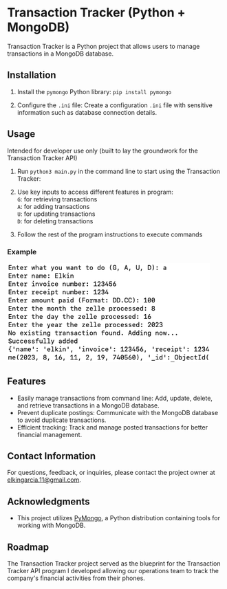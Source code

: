 # Transaction Tracker (Python + MongoDB)

Transaction Tracker is a Python project that allows users to manage transactions in a MongoDB database. 

## Installation

1. Install the `pymongo` Python library: 
`pip install pymongo`

2. Configure the `.ini` file:
Create a configuration `.ini` file with sensitive information such as database connection details.

## Usage

Intended for developer use only (built to lay the groundwork for the Transaction Tracker API)

1. Run `python3 main.py` in the command line to start using the Transaction Tracker:

2. Use key inputs to access different features in program:  
 `G`: for retrieving transactions  
 `A`: for adding transactions  
 `U`: for updating transactions  
 `D`: for deleting transactions  

3. Follow the rest of the program instructions to execute commands

### Example
![Alt Text](./image.png)

## Features

- Easily manage transactions from command line: Add, update, delete, and retrieve transactions in a MongoDB database.
- Prevent duplicate postings: Communicate with the MongoDB database to avoid duplicate transactions.
- Efficient tracking: Track and manage posted transactions for better financial management.

## Contact Information

For questions, feedback, or inquiries, please contact the project owner at [elkingarcia.11@gmail.com](mailto:elkingarcia.11@gmail.com).

## Acknowledgments

- This project utilizes [PyMongo](https://pymongo.readthedocs.io/), a Python distribution containing tools for working with MongoDB.

## Roadmap

The Transaction Tracker project served as the blueprint for the Transaction Tracker API program I developed allowing our operations team to track the company's financial activities from their phones.